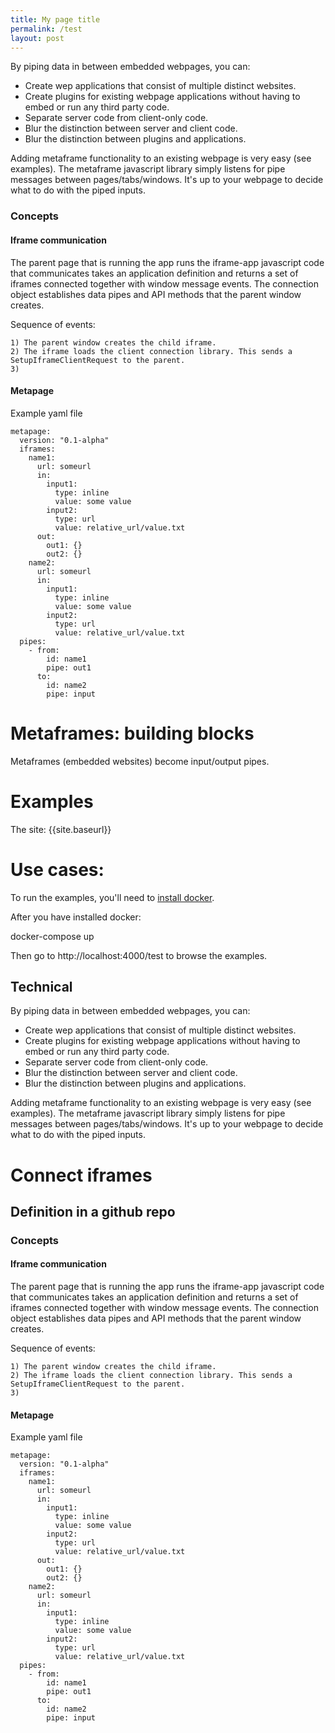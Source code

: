 ```yaml
---
title: My page title
permalink: /test
layout: post
---
```


By piping data in between embedded webpages, you can:

 - Create wep applications that consist of multiple distinct websites.
 - Create plugins for existing webpage applications without having to embed or run any third party code.
 - Separate server code from client-only code.
 - Blur the distinction between server and client code.
 - Blur the distinction between plugins and applications.

Adding metaframe functionality to an existing webpage is very easy (see examples). The metaframe javascript library simply listens for pipe messages between pages/tabs/windows. It's up to your webpage to decide what to do with the piped inputs.



### Concepts

#### Iframe communication

The parent page that is running the app runs the iframe-app javascript code that communicates takes an application definition and returns a set of iframes connected together with window message events. The connection object establishes data pipes and API methods that the parent window creates.

Sequence of events:

	1) The parent window creates the child iframe.
	2) The iframe loads the client connection library. This sends a SetupIframeClientRequest to the parent.
	3) 


#### Metapage

Example yaml file

```
metapage:
  version: "0.1-alpha"
  iframes:
    name1:
      url: someurl
      in:
        input1:
          type: inline
          value: some value
        input2:
          type: url
          value: relative_url/value.txt
      out:
        out1: {}
        out2: {}
    name2:
      url: someurl
      in:
        input1:
          type: inline
          value: some value
        input2:
          type: url
          value: relative_url/value.txt
  pipes:
    - from:
        id: name1
        pipe: out1
      to:
        id: name2
        pipe: input
```



# Metaframes: building blocks

Metaframes (embedded websites) become input/output pipes. 


# Examples

The site: {{site.baseurl}}

# Use cases:

To run the examples, you'll need to [install docker](https://docs.docker.com/engine/installation/).

After you have installed docker:

  docker-compose up

Then go to http://localhost:4000/test to browse the examples.

## Technical 


By piping data in between embedded webpages, you can:

 - Create wep applications that consist of multiple distinct websites.
 - Create plugins for existing webpage applications without having to embed or run any third party code.
 - Separate server code from client-only code.
 - Blur the distinction between server and client code.
 - Blur the distinction between plugins and applications.

Adding metaframe functionality to an existing webpage is very easy (see examples). The metaframe javascript library simply listens for pipe messages between pages/tabs/windows. It's up to your webpage to decide what to do with the piped inputs.



# Connect iframes

## Definition in a github repo


### Concepts

#### Iframe communication

The parent page that is running the app runs the iframe-app javascript code that communicates takes an application definition and returns a set of iframes connected together with window message events. The connection object establishes data pipes and API methods that the parent window creates.

Sequence of events:

	1) The parent window creates the child iframe.
	2) The iframe loads the client connection library. This sends a SetupIframeClientRequest to the parent.
	3) 


#### Metapage

Example yaml file

```
metapage:
  version: "0.1-alpha"
  iframes:
    name1:
      url: someurl
      in:
        input1:
          type: inline
          value: some value
        input2:
          type: url
          value: relative_url/value.txt
      out:
        out1: {}
        out2: {}
    name2:
      url: someurl
      in:
        input1:
          type: inline
          value: some value
        input2:
          type: url
          value: relative_url/value.txt
  pipes:
    - from:
        id: name1
        pipe: out1
      to:
        id: name2
        pipe: input
```

